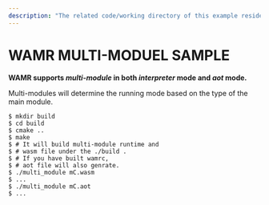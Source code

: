 ```yaml
---
description: "The related code/working directory of this example resides in directory {WAMR_DIR}/samples/multi-module"
---
```


# WAMR MULTI-MODUEL SAMPLE
**WAMR supports *multi-module* in both *interpreter* mode and *aot* mode.**

Multi-modules will determine the running mode based on the type of the main module.


``` shell
$ mkdir build
$ cd build
$ cmake ..
$ make
$ # It will build multi-module runtime and
$ # wasm file under the ./build .
$ # If you have built wamrc,
$ # aot file will also genrate.
$ ./multi_module mC.wasm
$ ...
$ ./multi_module mC.aot
$ ...
```
